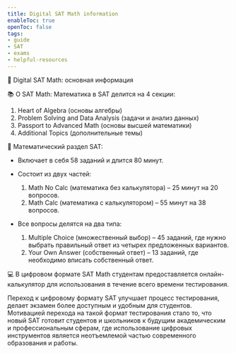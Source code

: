 ```yaml
---
title: Digital SAT Math information
enableToc: true
openToc: false
tags:
- guide
- SAT
- exams
- helpful-resources
---
```

📝 Digital SAT Math: основная информация

📚 О SAT Math:
Математика в SAT делится на 4 секции:

1. Heart of Algebra (основы алгебры)
2. Problem Solving and Data Analysis (задачи и анализ данных)
3. Passport to Advanced Math (основы высшей математики)
4. Additional Topics (дополнительные темы)

🔢 Математический раздел SAT:
- Включает в себя 58 заданий и длится 80 минут.
- Состоит из двух частей:
  1. Math No Calc (математика без калькулятора) – 25 минут на 20 вопросов.
  2. Math Calc (математика с калькулятором) – 55 минут на 38 вопросов.

- Все вопросы делятся на два типа:
  1. Multiple Choice (множественный выбор) – 45 заданий, где нужно выбрать правильный ответ из четырех предложенных вариантов.
  2. Your Own Answer (собственный ответ) – 13 заданий, где необходимо вписать собственный ответ.

💻 В цифровом формате SAT Math студентам предоставляется онлайн-калькулятор для использования в течение всего времени тестирования.

Переход к цифровому формату SAT улучшает процесс тестирования, делает экзамен более доступным и удобным для студентов. Мотивацией перехода на такой формат тестирования стало то, что новый SAT готовит студентов и школьников к будущим академическим и профессиональным сферам, где использование цифровых инструментов является неотъемлемой частью современного образования и работы.

